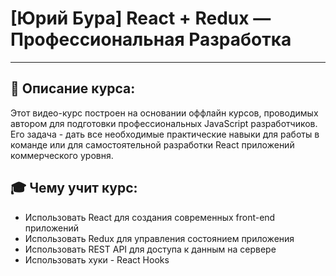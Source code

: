 # [Юрий Бура] React + Redux — Профессиональная Разработка

---

## 📓 Описание курса:

Этот видео-курс построен на основании оффлайн курсов, проводимых автором для подготовки профессиональных JavaScript разработчиков. Его задача - дать все необходимые практические навыки для работы в команде или для самостоятельной разработки React приложений коммерческого уровня.

## 🎓 Чему учит курс:

* Использовать React для создания современных front-end приложений
* Использовать Redux для управления состоянием приложения
* Использовать REST API для доступа к данным на сервере
* Использовать хуки - React Hooks
